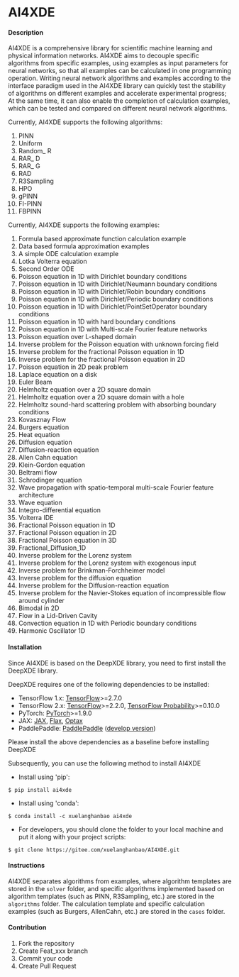 # AI4XDE

#### Description
AI4XDE is a comprehensive library for scientific machine learning and physical information networks. AI4XDE aims to decouple specific algorithms from specific examples, using examples as input parameters for neural networks, so that all examples can be calculated in one programming operation. Writing neural network algorithms and examples according to the interface paradigm used in the AI4XDE library can quickly test the stability of algorithms on different examples and accelerate experimental progress; At the same time, it can also enable the completion of calculation examples, which can be tested and compared on different neural network algorithms.

Currently, AI4XDE supports the following algorithms:

1. PINN
2. Uniform
3. Random_ R
4. RAR_ D
5. RAR_ G
6. RAD
7. R3Sampling
8. HPO
9. gPINN
10. FI-PINN
11. FBPINN

Currently,  AI4XDE supports the following examples:

1. Formula based approximate function calculation example
2. Data based formula approximation examples
3. A simple ODE calculation example
4. Lotka Volterra equation
5. Second Order ODE
6. Poisson equation in 1D with Dirichlet boundary conditions
7. Poisson equation in 1D with Dirichlet/Neumann boundary conditions
8. Poisson equation in 1D with Dirichlet/Robin boundary conditions
9. Poisson equation in 1D with Dirichlet/Periodic boundary conditions
10. Poisson equation in 1D with Dirichlet/PointSetOperator boundary conditions
11. Poisson equation in 1D with hard boundary conditions
12. Poisson equation in 1D with Multi-scale Fourier feature networks
13. Poisson equation over L-shaped domain
14. Inverse problem for the Poisson equation with unknown forcing field
15. Inverse problem for the fractional Poisson equation in 1D
16. Inverse problem for the fractional Poisson equation in 2D
17. Poisson equation in 2D peak problem
18. Laplace equation on a disk
19. Euler Beam
20. Helmholtz equation over a 2D square domain
21. Helmholtz equation over a 2D square domain with a hole
22. Helmholtz sound-hard scattering problem with absorbing boundary conditions
23. Kovasznay Flow
24. Burgers equation
25. Heat equation
26. Diffusion equation
27. Diffusion-reaction equation
28. Allen Cahn equation
29. Klein-Gordon equation
30. Beltrami flow
31. Schrodinger equation
32. Wave propagation with spatio-temporal multi-scale Fourier feature architecture
33. Wave equation
34. Integro-differential equation
35. Volterra IDE
36. Fractional Poisson equation in 1D
37. Fractional Poisson equation in 2D
38. Fractional Poisson equation in 3D
39. Fractional_Diffusion_1D
40. Inverse problem for the Lorenz system
41. Inverse problem for the Lorenz system with exogenous input
42. Inverse problem for Brinkman-Forchheimer model
43. Inverse problem for the diffusion equation
44. Inverse problem for the Diffusion-reaction equation
45. Inverse problem for the Navier-Stokes equation of incompressible flow around cylinder
46. Bimodal in 2D
47. Flow in a Lid-Driven Cavity
48. Convection equation in 1D with Periodic boundary conditions
49. Harmonic Oscillator 1D

#### Installation

Since AI4XDE is based on the DeepXDE library, you need to first install the DeepXDE library.

DeepXDE requires one of the following dependencies to be installed:

- TensorFlow 1.x: [TensorFlow](https://www.tensorflow.org/)>=2.7.0
- TensorFlow 2.x: [TensorFlow](https://www.tensorflow.org/)>=2.2.0, [TensorFlow Probability](https://www.tensorflow.org/probability)>=0.10.0
- PyTorch: [PyTorch](https://pytorch.org/)>=1.9.0
- JAX: [JAX](https://jax.readthedocs.io/), [Flax](https://flax.readthedocs.io/), [Optax](https://optax.readthedocs.io/)
- PaddlePaddle: [PaddlePaddle](https://www.paddlepaddle.org.cn/en) ([develop version](https://www.paddlepaddle.org.cn/en/install/quick?docurl=/documentation/docs/en/develop/install/pip/linux-pip_en.html))

Please install the above dependencies as a baseline before installing DeepXDE

Subsequently, you can use the following method to install AI4XDE

- Install using 'pip':

```
$ pip install ai4xde
```
- Install using 'conda':
```
$ conda install -c xuelanghanbao ai4xde
```
- For developers, you should clone the folder to your local machine and put it along with your project scripts:
```
$ git clone https://gitee.com/xuelanghanbao/AI4XDE.git
```

#### Instructions

AI4XDE separates algorithms from examples, where algorithm templates are stored in the `solver` folder, and specific algorithms implemented based on algorithm templates (such as PINN, R3Sampling, etc.) are stored in the `algorithms` folder. The calculation template and specific calculation examples (such as Burgers, AllenCahn, etc.) are stored in the `cases` folder.

#### Contribution

1.  Fork the repository
2.  Create Feat_xxx branch
3.  Commit your code
4.  Create Pull Request
